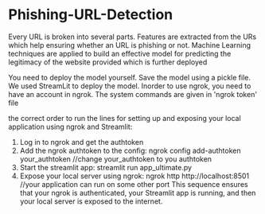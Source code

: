 # Phishing-URL-Detection
Every URL is broken into several parts. Features are extracted from the URs which help ensuring whether an URL is phishing or not. Machine Learning techniques are applied to build an effective model for predicting the legitimacy of the website provided which is further deployed 

You need to deploy the model yourself. Save the model using a pickle file. We used StreamLit to deploy the model.
Inorder to use ngrok, you need to have an account in ngrok. The system commands are given in 'ngrok token' file

the correct order to run the lines for setting up and exposing your local application using ngrok and Streamlit:
1. Log in to ngrok and get the authtoken
2. Add the ngrok authtoken to the config:  ngrok config add-authtoken your_authtoken //change your_authtoken to you authtoken
3. Start the streamlit app:  streamlit run app_ultimate.py
4. Expose your local server using ngrok:  ngrok http http://localhost:8501  //your application can run on some other port
This sequence ensures that your ngrok is authenticated, your Streamlit app is running, and then your local server is exposed to the internet.
